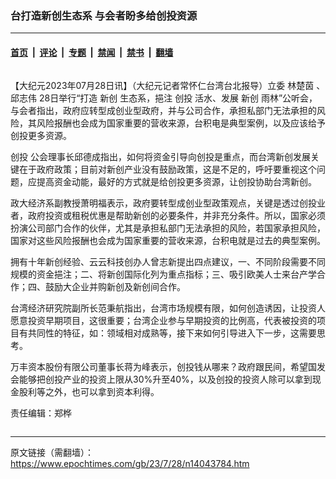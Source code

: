 ### 台打造新创生态系 与会者盼多给创投资源

---

#### [首页](../../../..?n14043784) &nbsp;|&nbsp; [评论](../../../../../epoch-comment?n14043784) &nbsp;|&nbsp; [专题](../../../../../epoch-special?n14043784) &nbsp;|&nbsp; [禁闻](../../../../../epoch-news?n14043784) &nbsp;|&nbsp; [禁书](../../../../../books?n14043784) &nbsp;|&nbsp; [翻墙](https://github.com/gfw-breaker/nogfw/blob/master/README.md?n14043784)


<div class="column" id="artbody" itemprop="articleBody">
 <!-- article content begin -->
 <p>
  【大纪元2023年07月28日讯】（大纪元记者常怀仁台湾台北报导）立委
  <ok href="https://www.epochtimes.com/gb/tag/%E6%9E%97%E6%A5%9A%E8%8C%B5.html">
   林楚茵
  </ok>
  、
  <ok href="https://www.epochtimes.com/gb/tag/%E9%82%B1%E5%BF%97%E4%BC%9F.html">
   邱志伟
  </ok>
  28日举行“打造
  <ok href="https://www.epochtimes.com/gb/tag/%E6%96%B0%E5%88%9B.html">
   新创
  </ok>
  生态系，挹注
  <ok href="https://www.epochtimes.com/gb/tag/%E5%88%9B%E6%8A%95.html">
   创投
  </ok>
  活水、发展
  <ok href="https://www.epochtimes.com/gb/tag/%E6%96%B0%E5%88%9B.html">
   新创
  </ok>
  雨林”公听会，与会者指出，政府应转型成创业型政府，并与公司合作，承担私部门无法承担的风险，其风险报酬也会成为国家重要的营收来源，台积电是典型案例，以及应该给予创投更多资源。
 </p>
 <p>
  <ok href="https://www.epochtimes.com/gb/tag/%E5%88%9B%E6%8A%95.html">
   创投
  </ok>
  公会理事长邱德成指出，如何将资金引导向创投是重点，而台湾新创发展关键在于政府政策；目前对新创产业没有鼓励政策，这是不足的，呼吁要重视这个问题，应提高资金动能，最好的方式就是给创投更多资源，让创投协助台湾新创。
 </p>
 <p>
  政大经济系副教授萧明福表示，政府要转型成创业型政策观点，关键是透过创投业者，政府投资或租税优惠是帮助新创的必要条件，并非充分条件。所以，国家必须扮演公司部门合作的伙伴，尤其是承担私部门无法承担的风险，若国家承担风险，国家对这些风险报酬也会成为国家重要的营收来源，台积电就是过去的典型案例。
 </p>
 <p>
  拥有十年新创经验、云云科技创办人曾志新提出四点建议，一、不同阶段需要不同规模的资金挹注；二、将新创国际化列为重点指标；三、吸引欧美人士来台产学合作；四、鼓励大企业并购新创及新创间合作。
 </p>
 <p>
  台湾经济研究院副所长范秉航指出，台湾市场规模有限，如何创造诱因，让投资人愿意投资早期项目，这很重要；台湾企业参与早期投资的比例高，代表被投资的项目有共同性的特征，如：领域相对成熟等，接下来如何引导进入下一步，这需要思考。
 </p>
 <p>
  万丰资本股份有限公司董事长蒋为峰表示，创投钱从哪来？政府跟民间，希望国发会能够把创投产业的投资上限从30%升至40%，以及创投的投资人除可以拿到现金股利等之外，也可以拿到资本利得。
 </p>
 <p>
  责任编辑：郑桦
 </p>
 <!-- article content end -->
</div>


<img src='http://gfw-breaker.win/epoch-news/pages/ncid1349361/n14043784.md' width='0px' height='0px'/>

---

原文链接（需翻墙）：https://www.epochtimes.com/gb/23/7/28/n14043784.htm